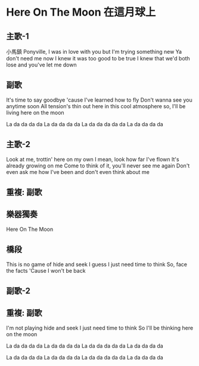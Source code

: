 # Here On The Moon 在這月球上

## 主歌-1

小馬鎮
Ponyville, I was in love with you
but I'm trying something new
Ya don't need me now
I knew it was too good to be true
I knew that we'd both lose
and you've let me down

## 副歌

It's time to say goodbye
'cause I've learned how to fly
Don't wanna see you anytime soon
All tension's thin out here
in this cool atmosphere
so, I'll be living here on the moon

La da da da da
La da da da da
La da da da da da
La da da da da

## 主歌-2

Look at me, trottin' here on my own
I mean, look how far I've flown
It's already growing on me
Come to think of it, you'll never see me again
Don't even ask me how I've been
and don't even think about me

## 重複: 副歌

## 樂器獨奏

Here On The Moon

## 橋段

This is no game of hide and seek
I guess I just need time to think
So, face the facts
'Cause I won't be back

## 副歌-2

## 重複: 副歌

I'm not playing hide and seek
I just need time to think
So I'll be thinking here on the moon

La da da da da
La da da da da
La da da da da da
La da da da da

La da da da da
La da da da da
La da da da da da
La da da da da
